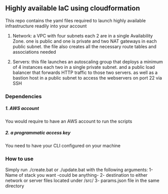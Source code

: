 ## Highly available IaC using cloudformation
This repo contains the yaml files required to launch highly available infrastructure readily into your account
1. Network: a VPC with four subnets each 2 are in a single Availability Zone. one is public and one is private and two NAT gateways in each public subnet. the file also creates all the necessary route tables and associations needed

2. Servers: this file launches an autoscaling group that deploys a minimum of 4 instances each two in a single private subnet. and a public load balancer that forwards HTTP traffic to those two servers. as well as a bastion host in a public subnet to access the webservers on port 22 via SSH


### Dependencies
##### 1. AWS account
You would require to have an AWS account to run the scripts

##### 2. a programmatic access key
You need to have your CLI configured on your machine


### How to use
Simply run ./create.bat or ./update.bat with the following arguments:
1- Name of stack you want -could be anything-
2- destination to either network or server files located under /src/
3- params.json file in the same directory